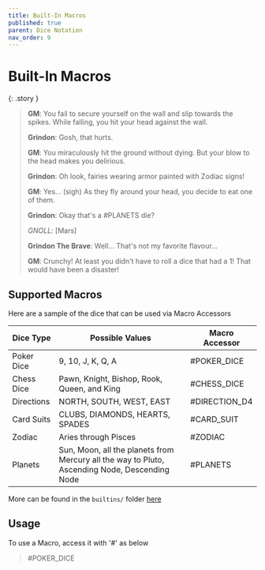 ```yaml
---
title: Built-In Macros
published: true
parent: Dice Notation
nav_order: 9
---
```


# Built-In Macros

{: .story }
>**GM**: You fail to secure yourself on the wall and slip towards the spikes. While falling, you hit your head against the wall.
>
>**Grindon**: Gosh, that hurts.
>
>**GM**: You miraculously hit the ground without dying. But your blow to the head makes you delirious.
>
>**Grindon**: Oh look, fairies wearing armor painted with Zodiac signs!
>
>**GM**: Yes... (sigh) As they fly around your head, you decide to eat one of them.
>
>**Grindon**: Okay that's a #PLANETS die?
>
>*GNOLL*: [Mars]
>
>**Grindon The Brave**: Well... That's not my favorite flavour...
>
>**GM**: Crunchy! At least you didn't have to roll a dice that had a 1! That would have been a disaster! 


## Supported Macros

Here are a sample of the dice that can be used via Macro Accessors

| Dice Type | Possible Values | Macro Accessor |
| ----------- | -------------- | --------------- |
| Poker Dice | 9, 10, J, K, Q, A | #POKER_DICE |
| Chess Dice | Pawn, Knight, Bishop, Rook, Queen, and King | #CHESS_DICE |
| Directions | NORTH, SOUTH, WEST, EAST | #DIRECTION_D4 |
| Card Suits| CLUBS, DIAMONDS, HEARTS, SPADES | #CARD_SUIT |
| Zodiac | Aries through Pisces | #ZODIAC |
| Planets | Sun, Moon, all the planets from Mercury all the way to Pluto, Ascending Node, Descending Node | #PLANETS |

More can be found in the `builtins/` folder [here](https://github.com/ianfhunter/GNOLL/tree/main/builtins)

## Usage

To use a Macro, access it with '#' as below
> #POKER_DICE
